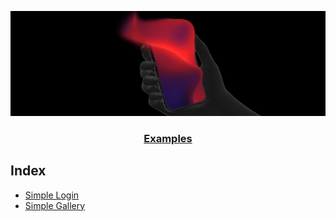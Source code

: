 <p align="center">
  <a href="https://mintbase.io">
    <img src="./assets/mb-logo.png" style="object-fit: cover">
    <h3 align="center">Examples</h3>
  </a>
</p>

## Index

- [Simple Login](./simple-login)
- [Simple Gallery](./simple-gallery)